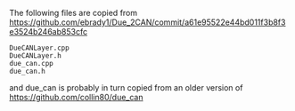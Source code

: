 The following files are copied from https://github.com/ebrady1/Due_2CAN/commit/a61e95522e44bd011f3b8f3e3524b246ab853cfc
```
DueCANLayer.cpp
DueCANLayer.h
due_can.cpp
due_can.h
```
and due_can is probably in turn copied from an older version of https://github.com/collin80/due_can
